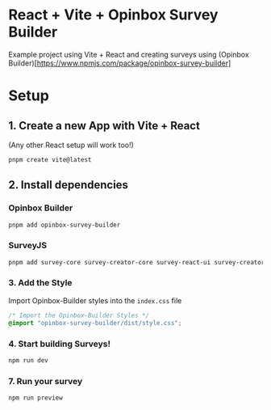 # React + Vite + Opinbox Survey Builder

Example project using Vite + React and creating surveys using (Opinbox Builder)[https://www.npmjs.com/package/opinbox-survey-builder]

# Setup

## 1. Create a new App with Vite + React

(Any other React setup will work too!)

```bash
pnpm create vite@latest
```

## 2. Install dependencies

### Opinbox Builder

```bash
pnpm add opinbox-survey-builder
```

### SurveyJS

```bash
pnpm add survey-core survey-creator-core survey-react-ui survey-creator-react jspsych
```

### 3. Add the Style

Import Opinbox-Builder styles into the `index.css` file

```css
/* Import the Opinbox-Builder Styles */
@import "opinbox-survey-builder/dist/style.css";
```

### 4. Start building Surveys!

```bash
npm run dev
```

###

### 7. Run your survey

```bash
npm run preview
```
